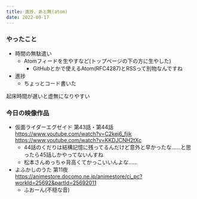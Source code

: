 ```yaml
---
title: 進捗、あと無(atom)
date: 2022-09-17
---
```


### やったこと
+ 時間の無駄遣い
  + Atomフィードを生やすなど(トップページの下の方に生やした)
    + GitHubとかで使えるAtom(RFC4287)とRSSって別物なんですね
+ 進捗
  + ちょっとコード書いた

起床時間が遅いと虚無になりやすい


### 今日の映像作品
+ 仮面ライダーエグゼイド 第43話・第44話 <https://www.youtube.com/watch?v=C2kej6_fjik> <https://www.youtube.com/watch?v=KKDJCNH2tXc>
  + 44話のくだりは結構記憶に残ってるんだけど意外と早かったな……と思ったら45話しかやってないんすね
  + 松本さんめっちゃ背高くてかっこいいんよな……
+ よふかしのうた 第11夜 <https://animestore.docomo.ne.jp/animestore/ci_pc?workId=25692&partId=25692011>
  + ふおーん(不穏な音)
